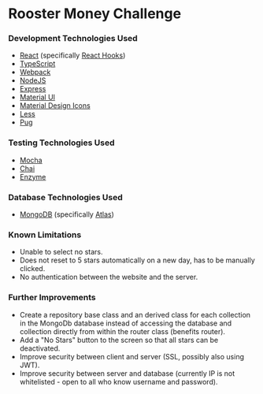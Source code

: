 # Rooster Money Challenge

### Development Technologies Used
* [React](https://reactjs.org/) (specifically [React Hooks](https://reactjs.org/docs/hooks-overview.html))
* [TypeScript](https://www.typescriptlang.org/)
* [Webpack](https://webpack.js.org/)
* [NodeJS](https://nodejs.org/en/)
* [Express](https://expressjs.com/)
* [Material UI](https://material-ui.com/)
* [Material Design Icons](https://materialdesignicons.com/)
* [Less](http://lesscss.org/)
* [Pug](https://pugjs.org/api/getting-started.html)

### Testing Technologies Used
* [Mocha](https://mochajs.org/)
* [Chai](https://www.chaijs.com/)
* [Enzyme](https://airbnb.io/enzyme/)

### Database Technologies Used
* [MongoDB](https://www.mongodb.com/) (specifically [Atlas](https://www.mongodb.com/cloud/atlas))

### Known Limitations
* Unable to select no stars.
* Does not reset to 5 stars automatically on a new day, has to be manually clicked.
* No authentication between the website and the server.

### Further Improvements
* Create a repository base class and an derived class for each collection in the MongoDb database instead of accessing the database and collection directly from within the router class (benefits router).
* Add a "No Stars" button to the screen so that all stars can be deactivated.
* Improve security between client and server (SSL, possibly also using JWT).
* Improve security between server and database (currently IP is not whitelisted - open to all who know username and password).
